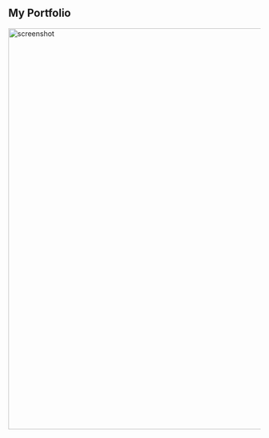 <p align=center>
  <h2>My Portfolio</h2>
    <img src="https://i.imgur.com/PHw9ZGc.png" alt="screenshot" width="800">
</p>
